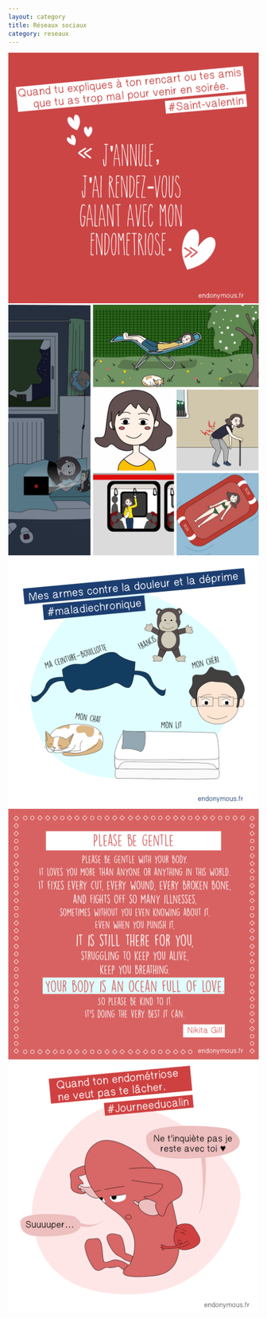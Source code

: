 ```yaml
---
layout: category
title: Réseaux sociaux
category: reseaux
---
```

<div class="reseaux">
    <img src="../assets/images/reseaux/saint-val.png">
    <img src="../assets/images/reseaux/artvsartist.jpg">
    <img src="../assets/images/reseaux/armes.png">
    <img src="../assets/images/reseaux/citation2.png">
    <img src="../assets/images/reseaux/instagram.png">
</div>

    

